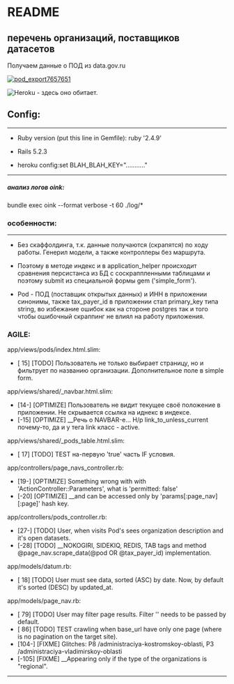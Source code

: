 # README

## перечень организаций, поставщиков датасетов

Получаем данные о ПОД из data.gov.ru

[![pod_export7657651](https://s3.amazonaws.com/assets.heroku.com/addons.heroku.com/uploaded_logos/13555/icon.png)](https://pod_export7657651.herokuapp.com/)

![Heroku](https://heroku-badge.herokuapp.com/?app=pod_export7657651) - здесь оно обитает.

## Config:

---

* Ruby version (put this line in Gemfile): ruby '2.4.9'

* Rails 5.2.3

* heroku config:set BLAH_BLAH_KEY="..........."

---

##### анализ логов oink:

bundle exec oink --format verbose -t 60 ./log/*

### особенности:

---

* Без скаффолдинга, т.к. данные получаются (скрапятся) по ходу работы. Генерил модели, а также контроллеры без маршрута. 

* Поэтому в методе индекс и в application_helper происходит сравнения персистанса из БД с соскраппленными таблицами и поэтому submit из специальной формы gem ('simple_form').

* Pod - ПОД (поставщик открытых данных) и ИНН в приложении синонимы, также tax_payer_id в приложении стал primary_key типа string, во избежание ошибок как на стороне postgres так и того чтобы ошибочный скраппинг не влиял на работу приложения. 

### AGILE:

app/views/pods/index.html.slim:

* [ 15] [TODO] Пользователь не только выбирает страницу, но и фильтрует по названию организации. Дополнительное поле в simple form.

app/views/shared/_navbar.html.slim:

* [14-] [OPTIMIZE] Пользователь не видит текущее своё положение в приложении. Не скрывается ссылка на иднекс в индексе.
* [-15] [OPTIMIZE] __Речь о NAVBAR-е… Н/р link_to_unless_current почему-то, да и у тега link класс - active.

app/views/shared/_pods_table.html.slim:

* [ 17] [TODO] ТEST на-первую 'true' часть IF условия.

app/controllers/page_navs_controller.rb:

* [19-] [OPTIMIZE] Something wrong with with 'ActionController::Parameters', what is 'permitted: false'
* [-20] [OPTIMIZE] __and can be accessed only by 'params[:page_nav][:page]' hash key.

app/controllers/pods_controller.rb:

* [27-] [TODO] User, when visits Pod's sees organization description and it's open datasets.
* [-28] [TODO] __NOKOGIRI, SIDEKIQ, REDIS, TAB tags and method @page_nav.scrape_data(@pod OR @tax_payer_id) implementation.

app/models/datum.rb:

* [ 18] [TODO] User must see data, sorted (ASC) by date. Now, by default it's sorted (DESC) by updated_at.

app/models/page_nav.rb:

* [ 79] [TODO] User may filter page results. Filter '' needs to be passed by default.
* [ 86] [TODO] TEST crawling when base_url have only one page (where is no pagination on the target site).
* [104-] [FIXME] Glitches: P8 /administraciya-kostromskoy-oblasti, P3 /administraciya-vladimirskoy-oblasti
* [-105] [FIXME] __Appearing only if the type of the organizations is "regional".

---
